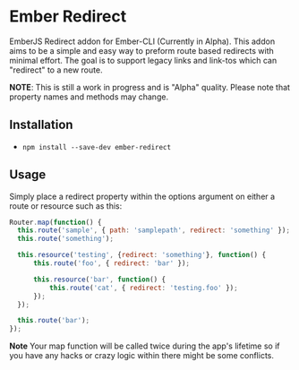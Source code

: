 # Ember Redirect

EmberJS Redirect addon for Ember-CLI (Currently in Alpha). This addon aims to be a simple and easy way to preform route based redirects with minimal effort. The goal is to support legacy links and link-tos which can "redirect" to a new route. 

**NOTE**: This is still a work in progress and is "Alpha" quality. Please note that property
names and methods may change.

## Installation ##

* `npm install --save-dev ember-redirect`

## Usage ##

Simply place a redirect property within the options argument on either a route or resource such as this:

```js
Router.map(function() {
  this.route('sample', { path: 'samplepath', redirect: 'something' });
  this.route('something');

  this.resource('testing', {redirect: 'something'}, function() {
      this.route('foo', { redirect: 'bar' });

      this.resource('bar', function() {
          this.route('cat', { redirect: 'testing.foo' });
      });
  });

  this.route('bar');
});
```

**Note** Your map function will be called twice during the app's lifetime so if you have any hacks or crazy logic within
there might be some conflicts.
